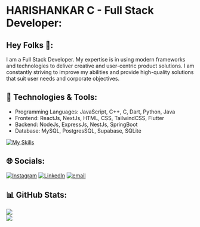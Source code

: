 # HARISHANKAR C - Full Stack Developer:
## Hey Folks 👋:
I am a Full Stack Developer. My expertise is in using modern frameworks and technologies to deliver creative and user-centric product solutions. I am constantly striving to improve my abilities and provide high-quality solutions that suit user needs and corporate objectives.

## 🚀 Technologies & Tools:
- Programming Languages: JavaScript, C++, C, Dart, Python, Java
- Frontend: ReactJs, NextJs, HTML, CSS, TailwindCSS, Flutter
- Backend: NodeJs, ExpressJs, NestJs, SpringBoot
- Database: MySQL, PostgresSQL, Supabase, SQLite

[![My Skills](https://skillicons.dev/icons?i=js,cpp,c,dart,py,java,react,nextjs,html,css,tailwind,flutter,nodejs,express,nestjs,spring,mysql,postgres,supabase,sqlite&perline=10)](https://skillicons.dev)
  
## 🌐 Socials:
[![Instagram](https://img.shields.io/badge/Instagram-%23E4405F.svg?logo=Instagram&logoColor=white)](https://instagram.com/haaaaariiiiiiii) [![LinkedIn](https://img.shields.io/badge/LinkedIn-%230077B5.svg?logo=linkedin&logoColor=white)](https://linkedin.com/in/harishankar-c-148453285) [![email](https://img.shields.io/badge/Email-D14836?logo=gmail&logoColor=white)](mailto:charishankar30@gmail.com) 

## 📊 GitHub Stats:

![](https://nirzak-streak-stats.vercel.app/?user=Harishankarc&theme=transparent&hide_border=true)<br/>
![](https://github-readme-stats.vercel.app/api/top-langs/?username=Harishankarc&theme=transparent&hide_border=true&include_all_commits=false&count_private=false&layout=compact)



<!-- Proudly created with GPRM ( https://gprm.itsvg.in ) -->
